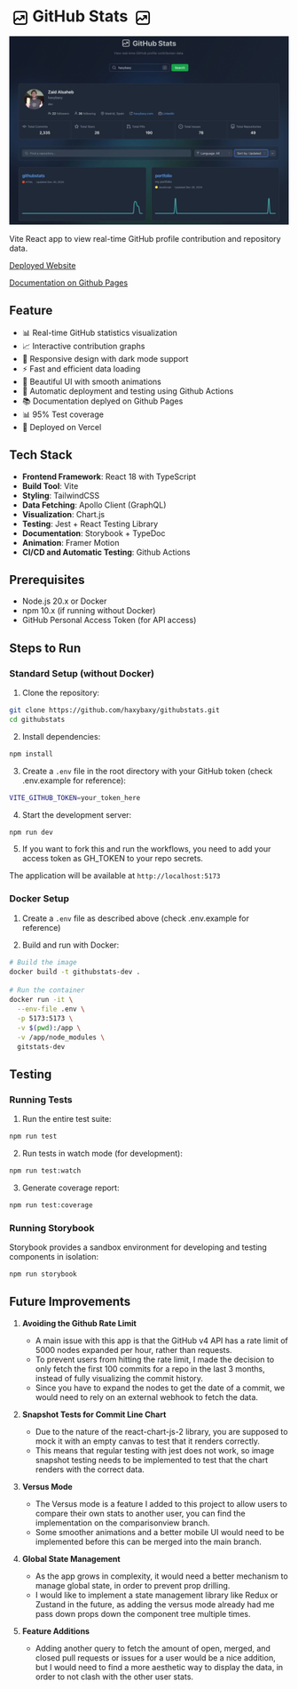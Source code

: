 # <img src="./public/favicon.svg" alt="GitStats Logo" width="30" height="30" style="vertical-align: middle; margin-left: 5px;"> GitHub Stats <img src="./public/favicon.svg" alt="GitStats Logo" width="30" height="30" style="vertical-align: middle; margin-left: 5px;">
![Screenshot](./public/screenshot.jpeg "Screenshot")

Vite React app to view real-time GitHub profile contribution and repository data.

[Deployed Website](https://githubstats-murex.vercel.app/)

[Documentation on Github Pages](https://haxybaxy.github.io/githubstats/)

## Feature

- 📊 Real-time GitHub statistics visualization
- 📈 Interactive contribution graphs
- 📱 Responsive design with dark mode support
- ⚡ Fast and efficient data loading
- 🎨 Beautiful UI with smooth animations
- 🤖 Automatic deployment and testing using Github Actions
- 📚 Documentation deplyed on Github Pages
- 📊 95% Test coverage
- 🚀 Deployed on Vercel


## Tech Stack

- **Frontend Framework**: React 18 with TypeScript
- **Build Tool**: Vite
- **Styling**: TailwindCSS
- **Data Fetching**: Apollo Client (GraphQL)
- **Visualization**: Chart.js
- **Testing**: Jest + React Testing Library
- **Documentation**: Storybook + TypeDoc
- **Animation**: Framer Motion
- **CI/CD and  Automatic Testing**: Github Actions

## Prerequisites

- Node.js 20.x or Docker
- npm 10.x (if running without Docker)
- GitHub Personal Access Token (for API access)

## Steps to Run

### Standard Setup (without Docker)

1. Clone the repository:
```bash
git clone https://github.com/haxybaxy/githubstats.git
cd githubstats
```

2. Install dependencies:
```bash
npm install
```

3. Create a `.env` file in the root directory with your GitHub token (check .env.example for reference):
```bash
VITE_GITHUB_TOKEN=your_token_here
```

4. Start the development server:
```bash
npm run dev
```

5. If you want to fork this and run the workflows, you need to add your access token as GH_TOKEN to your repo secrets. 

The application will be available at `http://localhost:5173`

### Docker Setup

1. Create a `.env` file as described above 
(check .env.example for reference)

2. Build and run with Docker:
```bash
# Build the image
docker build -t githubstats-dev .

# Run the container
docker run -it \
  --env-file .env \
  -p 5173:5173 \
  -v $(pwd):/app \
  -v /app/node_modules \
  gitstats-dev
```

## Testing

### Running Tests

1. Run the entire test suite:
```bash
npm run test
```

2. Run tests in watch mode (for development):
```bash
npm run test:watch
```

3. Generate coverage report:
```bash
npm run test:coverage
```

### Running Storybook

Storybook provides a sandbox environment for developing and testing components in isolation:

```bash
npm run storybook
```




## Future Improvements

1. **Avoiding the Github Rate Limit**
   - A main issue with this app is that the GitHub v4 API has a rate limit of 5000 nodes expanded per hour, rather than requests.
   - To prevent users from hitting the rate limit, I made the decision to only fetch the first 100 commits for a repo in the last 3 months, instead of fully visualizing the commit history.
   - Since you have to expand the nodes to get the date of a commit, we would need to rely on an external webhook to fetch the data.

2. **Snapshot Tests for Commit Line Chart**
   - Due to the nature of the react-chart-js-2 library, you are supposed to mock it with an empty canvas to test that it renders correctly.
   - This means that regular testing with jest does not work, so image snapshot testing needs to be implemented to test that the chart renders with the correct data.

4. **Versus Mode**
   - The Versus mode is a feature I added to this project to allow users to compare their own stats to another user, you can find the implementation on the comparisonview branch.
   - Some smoother animations and a better mobile UI would need to be implemented before this can be merged into the main branch.

5. **Global State Management**
   - As the app grows in complexity, it would need a better mechanism to manage global state, in order to prevent prop drilling.
   - I would like to implement a state management library like Redux or Zustand in the future, as adding the versus mode already had me pass down props down the component tree multiple times.

6. **Feature Additions**
   - Adding another query to fetch the amount of open, merged, and closed pull requests or issues for a user would be a nice addition, but I would need to find a more aesthetic way to display the data, in order to not clash with the other user stats.
